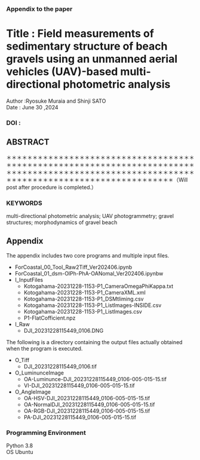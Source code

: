 ### Appendix to the paper
# Title : Field measurements of sedimentary structure of beach gravels using an unmanned aerial vehicles (UAV)-based multi-directional photometric analysis

Author :Ryosuke Muraia and Shinji SATO \
Date : June 30 ,2024

### DOI :


## ABSTRACT
＊＊＊＊＊＊＊＊＊＊＊＊＊＊＊＊＊＊＊＊＊＊＊＊＊＊＊＊＊＊＊＊＊＊＊＊＊＊＊＊＊＊＊＊＊＊＊＊＊＊＊＊＊＊＊＊＊＊＊＊＊＊＊＊＊＊＊＊＊＊＊＊＊＊＊＊＊＊＊＊＊＊＊＊＊＊＊＊＊＊＊＊＊＊＊＊＊＊＊＊＊＊＊＊＊＊＊＊＊＊＊＊＊＊＊＊＊＊＊＊＊＊＊＊＊＊＊＊＊＊＊＊＊＊＊＊＊＊＊＊（Will post after procedure is completed.）


### KEYWORDS
multi-directional photometric analysis; UAV photogrammetry; gravel structures; morphodynamics of gravel beach

## Appendix
The appendix includes two core programs and multiple input files.
- ForCoastal_00_Tool_Raw2Tiff_Ver202406.ipynb
- ForCoastal_01_dsm-OlPh-PhA-OANomal_Ver202406.ipynbw
- I_InputFiles
    - Kotogahama-20231228-1153-P1_CameraOmegaPhiKappa.txt
    - Kotogahama-20231228-1153-P1_CameraXML.xml
    - Kotogahama-20231228-1153-P1_DSMtliming.csv
    - Kotogahama-20231228-1153-P1_ListImages-INSIDE.csv
    - Kotogahama-20231228-1153-P1_ListImages.csv
    - P1-FlatCofficient.npz
- I_Raw
    - DJI_20231228115449_0106.DNG

The following is a directory containing the output files actually obtained when the program is executed.

- O_Tiff
    - DJI_20231228115449_0106.tif
- O_LuminunceImage
    - OA-Luminunce-DJI_20231228115449_0106-005-015-15.tif
    - VI-DJI_20231228115449_0106-005-015-15.tif
- O_AngleImage
    - OA-HSV-DJI_20231228115449_0106-005-015-15.tif
    - OA-NormalDJI_20231228115449_0106-005-015-15.tif
    - OA-RGB-DJI_20231228115449_0106-005-015-15.tif
    - PA-DJI_20231228115449_0106-005-015-15.tif





### Programming Environment
Python 3.8 \
OS Ubuntu